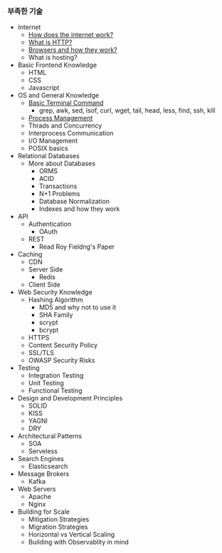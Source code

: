 
### 부족한 기술

- Internet
    - [How does the internet work?](./specific/internet-work.md)
    - [What is HTTP?](./specific/http.md)
    - [Browsers and how they work?](./specific/browser.md)
    - What is hosting?
- Basic Frontend Knowledge
    - HTML
    - CSS
    - Javascript
- OS and General Knowledge
    - [Basic Terminal Command](./specific/basic-terminal-commands)
        - grep, awk, sed, isof, curl, wget, tail, head, less, find, ssh, kill
    - [Process Management](./specific/process)
    - Thrads and Concurrency
    - Interprocess Communication
    - I/O Management
    - POSIX basics
- Relational Databases 
    - More about Databases
        - ORMS
        - ACID
        - Transactions
        - N+1 Problems
        - Database Normalization
        - Indexes and how they work
- API
    - Authentication
        - OAuth
    - REST
        - Read Roy Fieldng's Paper
- Caching
    - CDN
    - Server Side
        - Redis
    - Client Side
- Web Security Knowledge
    - Hashing Algorithm
        - MD5 and why not to use it
        - SHA Family
        - scrypt
        - bcrypt
    - HTTPS
    - Content Security Policy
    - SSL/TLS
    - OWASP Security Risks
- Testing
    - Integration Testing
    - Unit Testing
    - Functional Testing
- Design and Development Principles
    - SOLID
    - KISS
    - YAGNI
    - DRY
- Architectural Patterns
    - SOA
    - Serveless
- Search Engines
    - Elasticsearch
- Message Brokers
    - Kafka
- Web Servers
    - Apache 
    - Nginx
- Building for Scale
    - Mitigation Strategies
    - Migration Strategies
    - Horizontal vs Vertical Scaling
    - Building with Observablity in mind